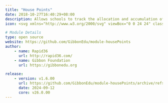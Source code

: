 ```yaml
---
title: "House Points"
date: 2018-10-27T16:40:29+08:00
description: Allows schools to track the allocation and accumulation of house points.
icon: <svg xmlns="http://www.w3.org/2000/svg" viewBox="0 0 24 24" class="w-8"><path class="fill-current" d="M9 22H5a1 1 0 0 1-1-1V11l8-8 8 8v10a1 1 0 0 1-1 1h-4a1 1 0 0 1-1-1v-4a1 1 0 0 0-1-1h-2a1 1 0 0 0-1 1v4a1 1 0 0 1-1 1zm3-9a2 2 0 1 0 0-4 2 2 0 0 0 0 4z"></path><path class="fill-primary" d="M12.01 4.42l-8.3 8.3a1 1 0 1 1-1.42-1.41l9.02-9.02a1 1 0 0 1 1.41 0l8.99 9.02a1 1 0 0 1-1.42 1.41l-8.28-8.3z"></path></svg>

# Module Details
type: open source
website: https://github.com/GibbonEdu/module-housePoints
author:
    - name: Rapid36
      url: http://rapid36.com/
    - name: Gibbon Foundation
      url: https://gibbonedu.org

release:
    - version: v1.6.00
      url: https://github.com/GibbonEdu/module-housePoints/archive/refs/tags/v1.6.00.zip
      date: 2024-09-12
      core: v26.0.00
---
```

